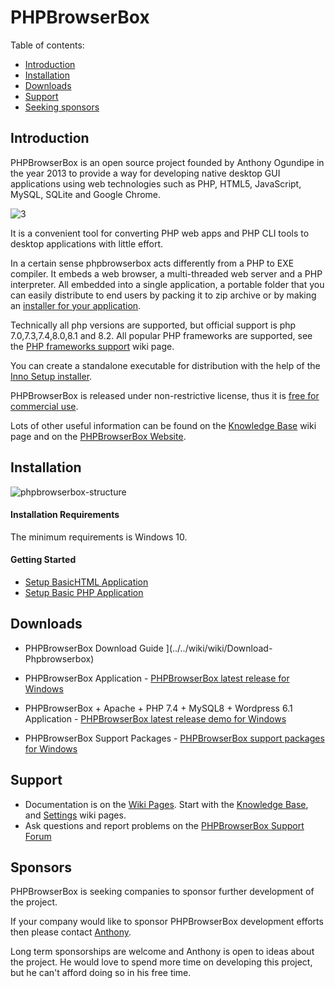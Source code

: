 # PHPBrowserBox

Table of contents:

- [Introduction](#introduction)
- [Installation](#installation)
- [Downloads](#downloads)
- [Support](#support)
- [Seeking sponsors](#sponsors)

## Introduction

PHPBrowserBox is an open source project founded by Anthony Ogundipe in the year 2013 to provide a way for developing native desktop GUI applications using web technologies such as PHP, HTML5, JavaScript, MySQL, SQLite and Google Chrome.

![3 ](https://user-images.githubusercontent.com/948100/221455215-802497e3-051d-415f-b109-4e3ed24b1bae.png)

It is a convenient tool for converting PHP web apps and PHP CLI tools to desktop applications with little effort.

In a certain sense phpbrowserbox acts differently from a PHP to EXE compiler. It embeds a web browser, a multi-threaded web server and a PHP interpreter.
All embedded into a single application, a portable folder that you can easily distribute to end users by packing it to zip archive or by making an [installer for your application](../../wiki/Knowledge-Base#application-installer).

Technically all php versions are supported, but official support is php 7.0,7.3,7.4,8.0,8.1 and 8.2.
All popular PHP frameworks are supported, see the [PHP frameworks support](../../wiki/PHP-frameworks-support) wiki page.

You can create a standalone executable for distribution with the help of the [Inno Setup installer](../../wiki/Knowledge-Base#application-installer).

PHPBrowserBox is released under non-restrictive license, thus it is [free for commercial use](../../wiki/Knowledge-Base#can-i-use-php-desktop-in-a-commercial-closed-sourced-project).

Lots of other useful information can be found on the
[Knowledge Base](../../wiki/Knowledge-Base) wiki page and on the
[PHPBrowserBox Website](https://phpbrowserbox.com).

## Installation

![phpbrowserbox-structure](https://user-images.githubusercontent.com/948100/221671814-5b345dea-d8ef-4c90-ac72-2fe81cba1511.png)

#### Installation Requirements

The minimum requirements is Windows 10.

#### Getting Started

- [Setup BasicHTML Application](../../wiki/Knowledge-Base#hello-world-html)
- [Setup Basic PHP Application](../../wiki/Knowledge-Base#hello-world-php)

## Downloads

- PHPBrowserBox Download Guide
  ](../../wiki/wiki/Download-Phpbrowserbox)

- PHPBrowserBox Application - [PHPBrowserBox latest release for Windows
  ](https://github.com/dhtml/phpbrowserbox/releases/latest)

- PHPBrowserBox + Apache + PHP 7.4 + MySQL8 + Wordpress 6.1 Application - [PHPBrowserBox latest release demo for Windows
  ](https://github.com/dhtml/phpbrowserbox/releases/tag/phpbrowserboxv5.0%2Bwordpressv6.1%2Bdemo)

- PHPBrowserBox Support Packages - [PHPBrowserBox support packages for Windows
  ](../../wiki/Support-packages)

## Support

- Documentation is on the [Wiki Pages](../../wiki). Start with the
  [Knowledge Base](../../wiki/Knowledge-Base), and [Settings](../../wiki/Settings)
  wiki pages.
- Ask questions and report problems on the
  [PHPBrowserBox Support Forum](https://web.facebook.com/phpbrowserbox)

## Sponsors

PHPBrowserBox is seeking companies to sponsor further development of the project.

If your company would like to sponsor PHPBrowserBox development efforts
then please contact [Anthony](https://www.linkedin.com/in/anthonyogundipe/).

Long term sponsorships are welcome and Anthony is open to ideas about the project.
He would love to spend more time on developing this project, but he can't afford doing so in his free time.

